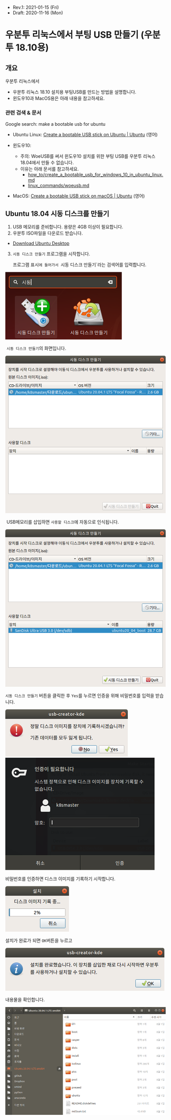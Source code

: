 * Rev.1: 2021-01-15 (Fri)
* Draft: 2020-11-16 (Mon)
# 우분투 리눅스에서 부팅 USB 만들기 (우분투 18.10용)

## 개요

우분투 리눅스에서 

* 우분투 리눅스 18.10 설치용 부팅USB를 만드는 방법을 설명합니다.
* 윈도우10과 MacOS용은 아래 내용을 참고하세요.

### 관련 검색 & 문서

Google search: make a bootable usb for ubuntu

* Ubuntu Linux: [Create a bootable USB stick on Ubuntu | Ubuntu](https://ubuntu.com/tutorials/create-a-usb-stick-on-ubuntu#1-overview) (영어)
* 윈도우10: 
  * 주의: WoeUSB를 써서 윈도우10 설치를 위한 부팅 USB를 우분투 리눅스 18.04에서 만들 수 없습니다.
  * 이유는 아래 문서를 참고하세요.
    * [how_to/create_a_bootable_usb_for_windows_10_in_ubuntu_linux.md](../../windows/how_to/create_a_bootable_usb_for_windows_10_in_ubuntu_linux.md)
    * [linux_commands/woeusb.md](linux_commands/woeusb.md)

* MacOS: [Create a bootable USB stick on macOS | Ubuntu](https://ubuntu.com/tutorials/create-a-usb-stick-on-macos) (영어)

## Ubuntu 18.04 시동 디스크를 만들기

1. USB 메모리를 준비합니다. 용량은 4GB 이상이 필요합니다.
2. 우분투 ISO파일을 다운로드 받습니다.
   
* [Download Ubuntu Desktop](https://ubuntu.com/download/desktop)
3. `시동 디스크 만들기` 프로그램을 시작합니다.

   프로그램 표시`에 들어가서 `시동 디스크 만들기`라는 검색어를 입력합니다.

<img src='images/ubuntu_linux_18_04-show_applications-startup_disk_creator-korean.png'>

​		`시동 디스크 만들기`의 화면입니다.

<img src='images/ubuntu_linux_18_04-startup_disk_creator-korean.png'>

​	USB메모리를 삽입하면 `사용할 디스크`에 자동으로 인식됩니다. 

<img src='images/ubuntu_linux_18_04-startup_disk_creator-with_usb-korean.png'>

`시동 디스크 만들기` 버튼을 클릭한 후 `Yes`를 누르면 인증을 위해 비밀번호를 입력을 받습니다.

<img src='images/ubuntu_linux_18_04-startup_disk_creator-create_window-korean.png'>

<img src='images/ubuntu_linux_18_04-startup_disk_creator-password_authentication-korean'>

비밀번호를 인증하면 디스크 이미지를 기록하기 시작합니다.

<img src='images/ubuntu_linux_18_04-startup_disk_creator-creating_2percentkorean'>

설치가 완료가 되면 `OK`버튼을 누르고

<img src='images/ubuntu_linux_18_04-startup_disk_creator-completed-korean.png'>

내용물을 확인합니다.

<img src='images/ubuntu_linux_18_04-files-ubuntu20_04_startup_usb.png'>


